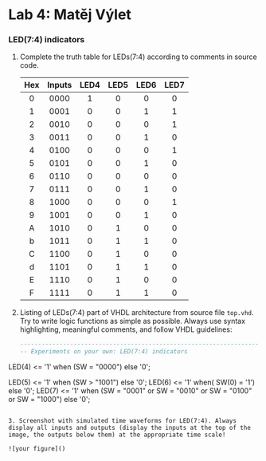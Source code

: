 # Lab 4: Matěj Výlet

### LED(7:4) indicators

1. Complete the truth table for LEDs(7:4) according to comments in source code.

   | **Hex** | **Inputs** | **LED4** | **LED5** | **LED6** | **LED7** |
   | :-: | :-: | :-: | :-: | :-: | :-: |
   | 0 | 0000 |1 |0 |0 | 0 |
   | 1 | 0001 |0 |0 |1 | 1 |
   | 2 | 0010 |0 |0 |0 | 1 |
   | 3 | 0011 |0 |0 |1 | 0 |
   | 4 | 0100 |0 |0 |0 | 1 |
   | 5 | 0101 |0 |0 |1 | 0 |
   | 6 | 0110 |0 |0 |0 | 0 |
   | 7 | 0111 |0 |0 |1 | 0 |
   | 8 | 1000 |0 |0 |0 | 1 |
   | 9 | 1001 |0 |0 |1 | 0 |
   | A | 1010 |0 |1 |0 | 0 |
   | b | 1011 |0 |1 |1 | 0 |
   | C | 1100 |0 |1 |0 | 0 |
   | d | 1101 |0 |1 |1 | 0 |
   | E | 1110 |0 |1 |0 | 0 |
   | F | 1111 |0 |1 |1 | 0 |

2. Listing of LEDs(7:4) part of VHDL architecture from source file `top.vhd`. Try to write logic functions as simple as possible. Always use syntax highlighting, meaningful comments, and follow VHDL guidelines:

   ```vhdl
   --------------------------------------------------------------------
   -- Experiments on your own: LED(7:4) indicators
  LED(4) <= '1' when (SW = "0000") else
            '0';
            
  LED(5) <= '1' when (SW > "1001") else
            '0';
  LED(6) <= '1' when( SW(0) = '1') else
            '0';
  LED(7) <= '1' when (SW = "0001" or SW = "0010" or SW = "0100" or SW = "1000") else
            '0';
   ```

3. Screenshot with simulated time waveforms for LED(7:4). Always display all inputs and outputs (display the inputs at the top of the image, the outputs below them) at the appropriate time scale!

   ![your figure]()